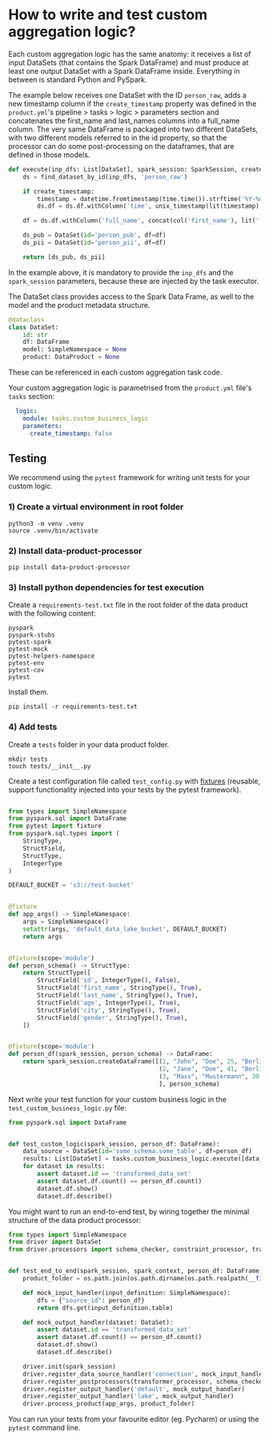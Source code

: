 # How to write and test custom aggregation logic?

Each custom aggregation logic has the same anatomy: it receives a list of input DataSets (that contains the Spark
DataFrame)
and must produce at least one output DataSet with a Spark DataFrame inside. Everything in between is standard Python and
PySpark.

The example below receives one DataSet with the ID ```person_raw```, adds a new timestamp column if
the ```create_timestamp```
property was defined in the ```product.yml```'s pipeline > tasks > logic > parameters section and concatenates the
first_name and last_names columns into a full_name column. The very same DataFrame is packaged into two different
DataSets, with two different models referred to in the id property, so that the processor can do some post-processing on
the dataframes, that are defined in those models.

```python
def execute(inp_dfs: List[DataSet], spark_session: SparkSession, create_timestamp=False):
    ds = find_dataset_by_id(inp_dfs, 'person_raw')

    if create_timestamp:
        timestamp = datetime.fromtimestamp(time.time()).strftime('%Y-%m-%d %H:%M:%S')
        ds.df = ds.df.withColumn('time', unix_timestamp(lit(timestamp), 'yyyy-MM-dd HH:mm:ss').cast("timestamp"))

    df = ds.df.withColumn('full_name', concat(col('first_name'), lit(' '), col('last_name')))

    ds_pub = DataSet(id='person_pub', df=df)
    ds_pii = DataSet(id='person_pii', df=df)

    return [ds_pub, ds_pii]
```

In the example above, it is mandatory to provide the ```inp_dfs``` and the ```spark_session``` parameters, because these
are injected by the task executor.

The DataSet class provides access to the Spark Data Frame, as well to the model and the product metadata structure.

```python
@dataclass
class DataSet:
    id: str
    df: DataFrame
    model: SimpleNamespace = None
    product: DataProduct = None
```

These can be referenced in each custom aggregation task code.

Your custom aggregation logic is parametrised from the ```product.yml``` file's ```tasks``` section:

```yaml
  logic:
    module: tasks.custom_business_logic
    parameters:
      create_timestamp: false
```

## Testing

We recommend using the ```pytest``` framework for writing unit tests for your custom logic.

### 1) Create a virtual environment in root folder

```commandline
python3 -m venv .venv
source .venv/bin/activate
```

### 2) Install data-product-processor
```commandline
pip install data-product-processor
```

### 3) Install python dependencies for test execution

Create a ```requirements-test.txt``` file in the root folder of the data product with the following content:

```text
pyspark
pyspark-stubs
pytest-spark
pytest-mock
pytest-helpers-namespace
pytest-env
pytest-cov
pytest
```

Install them.
```commandline
pip install -r requirements-test.txt
```

### 4) Add tests

Create a ```tests``` folder in your data product folder.

```commandline
mkdir tests
touch tests/__init__.py
```
Create a test configuration file called ```test_config.py```
with [fixtures](https://docs.pytest.org/en/6.2.x/fixture.html) (reusable, support functionality injected into your tests
by the pytest framework).

```python

from types import SimpleNamespace
from pyspark.sql import DataFrame
from pytest import fixture
from pyspark.sql.types import (
    StringType,
    StructField,
    StructType,
    IntegerType
)

DEFAULT_BUCKET = 's3://test-bucket'


@fixture
def app_args() -> SimpleNamespace:
    args = SimpleNamespace()
    setattr(args, 'default_data_lake_bucket', DEFAULT_BUCKET)
    return args


@fixture(scope='module')
def person_schema() -> StructType:
    return StructType([
        StructField('id', IntegerType(), False),
        StructField('first_name', StringType(), True),
        StructField('last_name', StringType(), True),
        StructField('age', IntegerType(), True),
        StructField('city', StringType(), True),
        StructField('gender', StringType(), True),
    ])


@fixture(scope='module')
def person_df(spark_session, person_schema) -> DataFrame:
    return spark_session.createDataFrame([(1, "John", "Doe", 25, "Berlin", "male"),
                                          (2, "Jane", "Doe", 41, "Berlin", "female"),
                                          (3, "Maxx", "Mustermann", 30, "Berlin", "male")
                                          ], person_schema)
```

Next write your test function for your custom business logic in the ```test_custom_business_logic.py``` file:

```python
from pyspark.sql import DataFrame


def test_custom_logic(spark_session, person_df: DataFrame):
    data_source = DataSet(id='some_schema.some_table', df=person_df)
    results: List[DataSet] = tasks.custom_business_logic.execute([data_source], spark_session)
    for dataset in results:
        assert dataset.id == 'transformed_data_set'
        assert dataset.df.count() == person_df.count()
        dataset.df.show()
        dataset.df.describe()
```

You might want to run an end-to-end test, by wiring together the minimal structure of the data product processor:

```python
from types import SimpleNamespace
from driver import DataSet
from driver.processors import schema_checker, constraint_processor, transformer_processor


def test_end_to_end(spark_session, spark_context, person_df: DataFrame, app_args):
    product_folder = os.path.join(os.path.dirname(os.path.realpath(__file__)), '..')

    def mock_input_handler(input_definition: SimpleNamespace):
        dfs = {"source_id": person_df}
        return dfs.get(input_definition.table)

    def mock_output_handler(dataset: DataSet):
        assert dataset.id == 'transformed_data_set'
        assert dataset.df.count() == person_df.count()
        dataset.df.show()
        dataset.df.describe()

    driver.init(spark_session)
    driver.register_data_source_handler('connection', mock_input_handler)
    driver.register_postprocessors(transformer_processor, schema_checker, constraint_processor)
    driver.register_output_handler('default', mock_output_handler)
    driver.register_output_handler('lake', mock_output_handler)
    driver.process_product(app_args, product_folder)
```

You can run your tests from your favourite editor (eg. Pycharm) or using the ```pytest``` command line.
